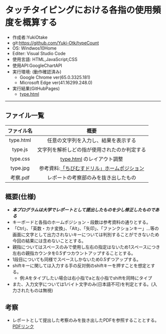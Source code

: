 # タッチタイピングにおける各指の使用頻度を概算する
- 作成者:YukiOtake
- git:https://github.com/Yuki-Otk/typeCount
- OS: Windwos10Home
- Editer: Visual Studio Code
- 使用言語: HTML,JavaScript,CSS
- 使用API:GoogleChartAPI
- 実行環境: (動作確認済み)
    - Google Chrome ver(65.0.3325.181)
    - Microsoft Edge ver(41.16299.248.0)
- 実行結果(GitHubPages)
  - [type.html](https://yuki-otk.github.io/typeCount/type.html)
---
## ファイル一覧
|ファイル名|概要|
|:-------:|:--:|
|type.html|任意の文字列を入力し、結果を表示する|
|type.js|文字列を解析しどの指が使用されたのか判定する|
|type.css|[type.html]([type.html](https://yuki-otk.github.io/typeCount/type.html)) のレイアウト調整|
|type.jpg|参考資料:[「ちびむすドリル」ホームポジション](http://happylilac.net/sy-keyboard03.html)|
|考察.pdf|レポートの考察部のみを抜き出したもの|
## 概要(仕様)
- ***本プログラムは大学でレポートとして提出したものを少し修正したものである***
- キーボードと各指のホームポジション・段数は参考資料の通りとする。
- 「Ctrl」、「英数・カナ変換」、「Alt」、「矢印」、「ファンクションキー」…等の画面に文字として出力されないキーについては判別することができないため今回の結果には含めないこととする。
- 親指についてはスペースのみで使用し左右の指定はないため1スペースにつき左右の親指カウンタを0.5ずつカウントアップすることとする。
- 1段目についても同様でスペースしかないため0.5ずつアップする。
- shiftキーに関しては入力する手の反対側のshiftキーを押すことを想定とする。
    - 例:Aをタイプしたい場合は右小指でaと左小指でshiftを同時にタイプ
- また、入力文字については1バイト文字のみ(日本語不可)を判定とする。(入力されたものは無視)
## 考察
- レポートとして提出した考察のみを抜き出したPDFを参照することとする。 [PDFリンク](https://github.com/Yuki-Otk/typeCount/blob/master/%E8%80%83%E5%AF%9F.pdf)